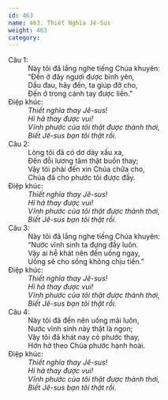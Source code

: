 ```yaml
---
id: 463
name: 463. Thiết Nghĩa Jê-Sus
weight: 463
category: 
---
```

<dl><dt>Câu 1:</dt><dd data-verse="1">Này tôi đã lắng nghe tiếng Chúa khuyên: <br/>“Đến ở đây ngươi được bình yên, <br/>Dầu đau, hãy đến, ta giúp đỡ cho, <br/>Đến ở trong cánh tay được liền.” </dd><dt>Điệp khúc:</dt><dd data-chorus="1"><em>Thiết nghĩa thay Jê-sus! <br/>Hỉ hả thay được vui! <br/>Vĩnh phước của tôi thật được thảnh thơi, <br/>Biết Jê-sus bạn tôi thật rồi. </em></dd><dt>Câu 2:</dt><dd data-verse="2">Lòng tôi đã có dơ dáy xấu xa, <br/>Đến đỗi lương tâm thật buồn thay; <br/>Vậy tôi phải đến xin Chúa chữa cho, <br/>Chúa đã cho phước tôi được đầy. </dd><dt>Điệp khúc:</dt><dd data-chorus="1"><em>Thiết nghĩa thay Jê-sus! <br/>Hỉ hả thay được vui! <br/>Vĩnh phước của tôi thật được thảnh thơi, <br/>Biết Jê-sus bạn tôi thật rồi. </em></dd><dt>Câu 3:</dt><dd data-verse="3">Này tôi đã lắng nghe tiếng Chúa khuyên: <br/>“Nước vĩnh sinh ta đựng đầy luôn. <br/>Vậy ai hễ khát nên đến uống ngay, <br/>Uống sẽ cho sống không chịu tiền.” </dd><dt>Điệp khúc:</dt><dd data-chorus="1"><em>Thiết nghĩa thay Jê-sus! <br/>Hỉ hả thay được vui! <br/>Vĩnh phước của tôi thật được thảnh thơi, <br/>Biết Jê-sus bạn tôi thật rồi. </em></dd><dt>Câu 4:</dt><dd data-verse="4">Này tôi đã đến nên uống mãi luôn, <br/>Nước vĩnh sinh này thật là ngon; <br/>Vậy tôi đã khát nay có phước thay, <br/>Hớn hở theo Chúa phước hạnh hoài. </dd><dt>Điệp khúc:</dt><dd data-chorus="1"><em>Thiết nghĩa thay Jê-sus! <br/>Hỉ hả thay được vui! <br/>Vĩnh phước của tôi thật được thảnh thơi, <br/>Biết Jê-sus bạn tôi thật rồi. </em></dd></dl>
